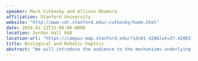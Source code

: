 ```yaml
---
speaker: Mark Cutkosky and Allison Okamura
affiliation: Stanford University
website: "http://www-cdr.stanford.edu/~cutkosky/home.html"
date: 2018-01-12T11:00:00-0000
location: Jordan Hall 040
location-url: "https://campus-map.stanford.edu/?id=01-420&lat=37.42865133749201&lng=-122.17121865473717&zoom=17"
title: Biological and Robotic haptics
abstract: "We will introduce the audience to the mechanisms underlying tactile sensing in nature and the corresponding implications for robotic tactile sensing, tactile perception and haptics. The first part of the talk will focus primarily on human mechanoreception, to provide an understanding of what we sense, how we sense it, and how we use the information in exploration and manipulation. The second part will look at robotic tactile sensing and haptic display, mainly from the standpoint of what information is desired and how to obtain it, rather than surveying the many kinds of tactile sensors developed over the years. In comparison to other sensing modalities, tactile sensing is inherently multi-modal, distributed, and the result of physical interactions with objects and surfaces. These factors are largely responsible for the slow evolution of robotic tactile sensing in comparison to vision."
---
```

